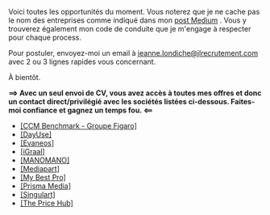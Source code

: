 Voici toutes les opportunités du moment. Vous noterez que je ne cache pas le nom des entreprises comme indiqué dans mon <a href="https://medium.com/@jlondiche/jarr%C3%AAte-le-recrutement-propri%C3%A9taire-je-d%C3%A9marre-l-open-source-6e33463aec9">post Medium</a> . Vous y trouverez également mon code de conduite que je m'engage à respecter pour chaque process.

Pour postuler, envoyez-moi un email à <a href="mailto:jeanne.londiche@jlrecrutement.com">jeanne.londiche@jlrecrutement.com</a> avec 2 ou 3 lignes rapides vous concernant.

À bientôt.

**==> Avec un seul envoi de CV, vous avez accès à toutes mes offres et donc un contact direct/privilégié avec les sociétés listées ci-dessous. Faites-moi confiance et gagnez un temps fou. <==**

- <a href="https://github.com/jlondiche/job-board-php/blob/master/CCMBENCHMARK.md">[CCM Benchmark - Groupe Figaro]</a>
- <a href="https://github.com/jlondiche/job-board-php/blob/master/DAYUSE.md">[DayUse]</a>
- <a href="https://github.com/jlondiche/job-board-php/blob/master/EVANEOS.md">[Evaneos]</a>
- <a href="https://github.com/jlondiche/job-board-php/blob/master/IGRAAL.md">[iGraal]</a>
- <a href="https://github.com/jlondiche/job-board-php/blob/master/MANOMANO.md">[MANOMANO]</a>
- <a href="https://github.com/jlondiche/job-board-php/blob/master/MEDIAPART.md">[Mediapart]</a>
- <a href="https://github.com/jlondiche/job-board-php/blob/master/MYBESTPRO.md">[My Best Pro]</a>
- <a href="https://github.com/jlondiche/job-board-php/blob/master/PRISMAMEDIA.md">[Prisma Media]</a>
- <a href="https://github.com/jlondiche/job-board-php/blob/master/SINGULART.md">[Singulart]</a>
- <a href="https://github.com/jlondiche/job-board-php/blob/master/THE%20PRICE%20HUB.md">[The Price Hub]</a>
